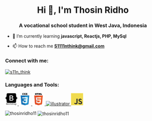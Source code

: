 <h1 align="center">Hi 👋, I'm Thosin Ridho</h1>
<h3 align="center">A vocational school student in West Java, Indonesia</h3>

- 🌱 I’m currently learning **javascript, Reactjs, PHP, MySql**

- 📫 How to reach me **S1111nthink@gmail.com**

<h3 align="left">Connect with me:</h3>
<p align="left">
<a href="https://instagram.com/s11n_think" target="blank"><img align="center" src="https://raw.githubusercontent.com/rahuldkjain/github-profile-readme-generator/master/src/images/icons/Social/instagram.svg" alt="s11n_think" height="30" width="40" /></a>
</p>

<h3 align="left">Languages and Tools:</h3>
<p align="left"> <a href="https://getbootstrap.com" target="_blank" rel="noreferrer"> <img src="https://raw.githubusercontent.com/devicons/devicon/master/icons/bootstrap/bootstrap-plain-wordmark.svg" alt="bootstrap" width="40" height="40"/> </a> <a href="https://www.w3schools.com/css/" target="_blank" rel="noreferrer"> <img src="https://raw.githubusercontent.com/devicons/devicon/master/icons/css3/css3-original-wordmark.svg" alt="css3" width="40" height="40"/> </a> <a href="https://www.w3.org/html/" target="_blank" rel="noreferrer"> <img src="https://raw.githubusercontent.com/devicons/devicon/master/icons/html5/html5-original-wordmark.svg" alt="html5" width="40" height="40"/> </a> <a href="https://www.adobe.com/in/products/illustrator.html" target="_blank" rel="noreferrer"> <img src="https://www.vectorlogo.zone/logos/adobe_illustrator/adobe_illustrator-icon.svg" alt="illustrator" width="40" height="40"/> </a> <a href="https://developer.mozilla.org/en-US/docs/Web/JavaScript" target="_blank" rel="noreferrer"> <img src="https://raw.githubusercontent.com/devicons/devicon/master/icons/javascript/javascript-original.svg" alt="javascript" width="40" height="40"/> </a> </p>

<p><img align="left" src="https://github-readme-stats.vercel.app/api/top-langs?username=thosinridho11&show_icons=true&locale=en&layout=compact" alt="thosinridho11" /></p>

<p>&nbsp;<img align="center" src="https://github-readme-stats.vercel.app/api?username=thosinridho11&show_icons=true&locale=en" alt="thosinridho11" /></p>

